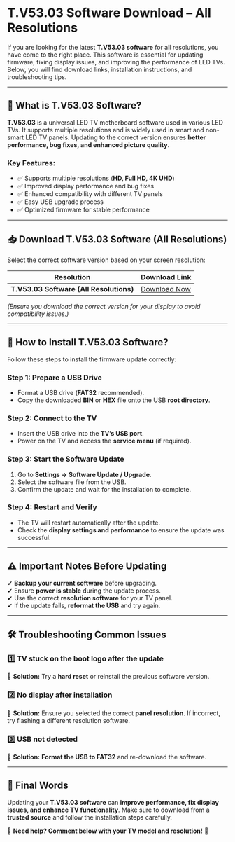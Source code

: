 # **T.V53.03 Software Download – All Resolutions**  

If you are looking for the latest **T.V53.03 software** for all resolutions, you have come to the right place. This software is essential for updating firmware, fixing display issues, and improving the performance of LED TVs. Below, you will find download links, installation instructions, and troubleshooting tips.  

---

## 🔹 **What is T.V53.03 Software?**  
**T.V53.03** is a universal LED TV motherboard software used in various LED TVs. It supports multiple resolutions and is widely used in smart and non-smart LED TV panels. Updating to the correct version ensures **better performance, bug fixes, and enhanced picture quality**.  

### **Key Features:**  
- ✅ Supports multiple resolutions (**HD, Full HD, 4K UHD**)  
- ✅ Improved display performance and bug fixes  
- ✅ Enhanced compatibility with different TV panels  
- ✅ Easy USB upgrade process  
- ✅ Optimized firmware for stable performance  

---

## 📥 **Download T.V53.03 Software (All Resolutions)**  
Select the correct software version based on your screen resolution:  

| **Resolution** | **Download Link** |  
|--------------|--------------------|  
| **T.V53.03 Software (All Resolutions)** | [Download Now](https://kazmielecom.xyz/t-v53-03-software/) | 

*(Ensure you download the correct version for your display to avoid compatibility issues.)*  

---

## 🔧 **How to Install T.V53.03 Software?**  
Follow these steps to install the firmware update correctly:  

### **Step 1: Prepare a USB Drive**  
- Format a USB drive (**FAT32** recommended).  
- Copy the downloaded **BIN** or **HEX** file onto the USB **root directory**.  

### **Step 2: Connect to the TV**  
- Insert the USB drive into the **TV’s USB port**.  
- Power on the TV and access the **service menu** (if required).  

### **Step 3: Start the Software Update**  
1. Go to **Settings → Software Update / Upgrade**.  
2. Select the software file from the USB.  
3. Confirm the update and wait for the installation to complete.  

### **Step 4: Restart and Verify**  
- The TV will restart automatically after the update.  
- Check the **display settings and performance** to ensure the update was successful.  

---

## ⚠️ **Important Notes Before Updating**  
✔ **Backup your current software** before upgrading.  
✔ Ensure **power is stable** during the update process.  
✔ Use the correct **resolution software** for your TV panel.  
✔ If the update fails, **reformat the USB** and try again.  

---

## 🛠 **Troubleshooting Common Issues**  

### **1️⃣ TV stuck on the boot logo after the update**  
🔹 **Solution:** Try a **hard reset** or reinstall the previous software version.  

### **2️⃣ No display after installation**  
🔹 **Solution:** Ensure you selected the correct **panel resolution**. If incorrect, try flashing a different resolution software.  

### **3️⃣ USB not detected**  
🔹 **Solution:** **Format the USB to FAT32** and re-download the software.  

---

## 🔗 **Final Words**  
Updating your **T.V53.03 software** can **improve performance, fix display issues, and enhance TV functionality**. Make sure to download from a **trusted source** and follow the installation steps carefully.  

📌 **Need help? Comment below with your TV model and resolution!** 🚀  

